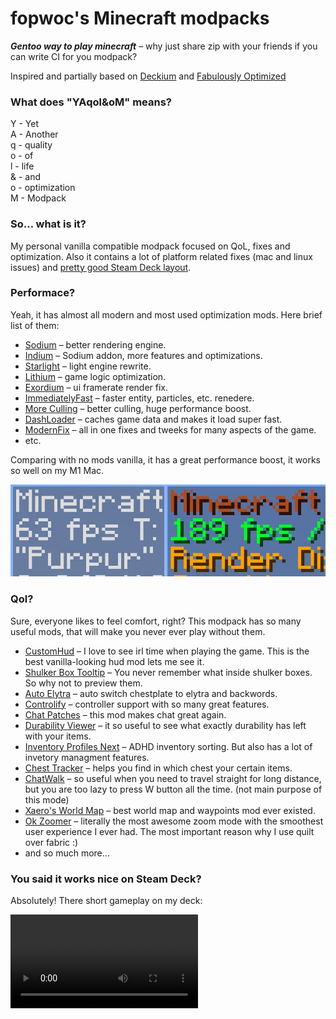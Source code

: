 # fopwoc's Minecraft modpacks

***Gentoo way to play minecraft*** – why just share zip with your friends if you can write CI for you modpack?

Inspired and partially based on [Deckium](https://github.com/skywardmc/deckcraft) and [Fabulously Optimized](https://github.com/Fabulously-Optimized/fabulously-optimized/)

### What does "YAqol&oM" means?
Y - Yet  
A - Another  
q - quality  
o - of  
l - life  
& - and  
o - optimization  
M - Modpack  

### So… what is it?
 
My personal vanilla compatible modpack focused on QoL, fixes and optimization. Also it contains a lot of platform related fixes (mac and linux issues) and [pretty good Steam Deck layout](https://github.com/fopwoc/minecraft-modpacks/blob/master/base/1.20.1/config/yosbr/config/controlify.json).


### Performace? 

Yeah, it has almost all modern and most used optimization mods. Here brief list of them:
- [Sodium](https://modrinth.com/mod/sodium) – better rendering engine.
- [Indium](https://modrinth.com/mod/indium) – Sodium addon, more features and optimizations.
- [Starlight](https://modrinth.com/mod/starlight) – light engine rewrite.
- [Lithium](https://modrinth.com/mod/lithium) – game logic optimization.
- [Exordium](https://modrinth.com/mod/exordium) – ui framerate render fix.
- [ImmediatelyFast](https://modrinth.com/mod/immediatelyfast) – faster entity, particles, etc. renedere.
- [More Culling](https://modrinth.com/mod/moreculling) – better culling, huge performance boost.
- [DashLoader](https://modrinth.com/mod/dashloader) – caches game data and makes it load super fast.
- [ModernFix](https://modrinth.com/mod/modernfix) – all in one fixes and tweeks for many aspects of the game.
- etc.

Comparing with no mods vanilla, it has a great performance boost, it works so well on my M1 Mac.

![](https://raw.githubusercontent.com/fopwoc/minecraft-modpacks/master/.github/assets/fps.jpeg)

### Qol?

Sure, everyone likes to feel comfort, right? This modpack has so many useful mods, that will make you never ever play without them.
- [CustomHud](https://modrinth.com/mod/customhud) – I love to see irl time when playing the game. This is the best vanilla-looking hud mod lets me see it.
- [Shulker Box Tooltip](https://modrinth.com/mod/shulkerboxtooltip) – You never remember what inside shulker boxes. So why not to preview them.
- [Auto Elytra](https://modrinth.com/mod/auto-elytra) – auto switch chestplate to elytra and backwords.
- [Controlify](https://modrinth.com/mod/controlify) – controller support with so many great features.
- [Chat Patches](https://modrinth.com/mod/chatpatches) – this mod makes chat great again.
- [Durability Viewer](https://modrinth.com/mod/durabilityviewer) – it so useful to see what exactly durability has left with your items.
- [Inventory Profiles Next](https://modrinth.com/mod/inventory-profiles-next) – ADHD inventory sorting. But also has a lot of invetory managment features.
- [Chest Tracker](https://modrinth.com/mod/chest-tracker) – helps you find in which chest your certain items.
- [ChatWalk](https://modrinth.com/mod/chatwalk) – so useful when you need to travel straight for long distance, but you are too lazy to press W button all the time. (not main purpose of this mode)
- [Xaero's World Map](https://modrinth.com/mod/xaeros-world-map) – best world map and waypoints mod ever existed.
- [Ok Zoomer](https://modrinth.com/mod/ok-zoomer) – literally the most awesome zoom mode with the smoothest user experience I ever had. The most important reason why I use quilt over fabric :)
- and so much more…

### You said it works nice on Steam Deck?

Absolutely! There short gameplay on my deck:

![](https://raw.githubusercontent.com/fopwoc/minecraft-modpacks/master/.github/assets/preview.mp4)
